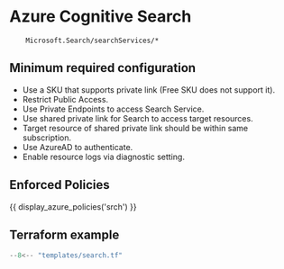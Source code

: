 # Azure Cognitive Search

```
 	Microsoft.Search/searchServices/*
```

## Minimum required configuration

- Use a SKU that supports private link (Free SKU does not support it).
- Restrict Public Access. 
- Use Private Endpoints to access Search Service.
- Use shared private link for Search to access target resources.
- Target resource of shared private link should be within same subscription.
- Use AzureAD to authenticate.
- Enable resource logs via diagnostic setting.

## Enforced Policies

{{ display_azure_policies('srch') }}

## Terraform example

``` terraform linenums="1"
--8<-- "templates/search.tf"
```